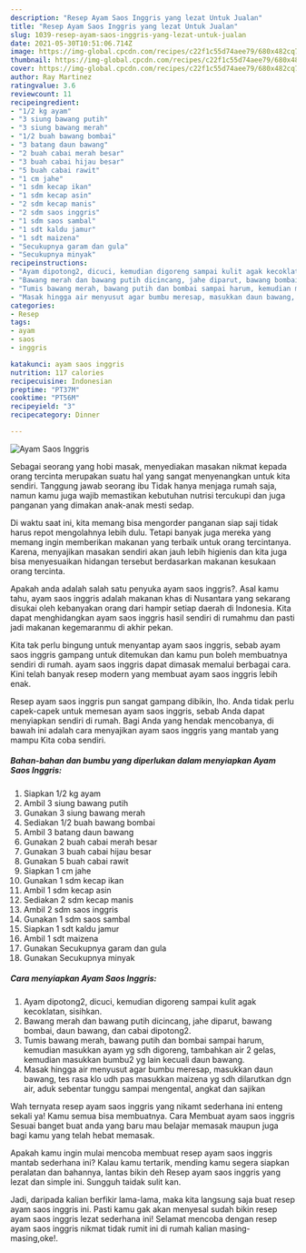 ```yaml
---
description: "Resep Ayam Saos Inggris yang lezat Untuk Jualan"
title: "Resep Ayam Saos Inggris yang lezat Untuk Jualan"
slug: 1039-resep-ayam-saos-inggris-yang-lezat-untuk-jualan
date: 2021-05-30T10:51:06.714Z
image: https://img-global.cpcdn.com/recipes/c22f1c55d74aee79/680x482cq70/ayam-saos-inggris-foto-resep-utama.jpg
thumbnail: https://img-global.cpcdn.com/recipes/c22f1c55d74aee79/680x482cq70/ayam-saos-inggris-foto-resep-utama.jpg
cover: https://img-global.cpcdn.com/recipes/c22f1c55d74aee79/680x482cq70/ayam-saos-inggris-foto-resep-utama.jpg
author: Ray Martinez
ratingvalue: 3.6
reviewcount: 11
recipeingredient:
- "1/2 kg ayam"
- "3 siung bawang putih"
- "3 siung bawang merah"
- "1/2 buah bawang bombai"
- "3 batang daun bawang"
- "2 buah cabai merah besar"
- "3 buah cabai hijau besar"
- "5 buah cabai rawit"
- "1 cm jahe"
- "1 sdm kecap ikan"
- "1 sdm kecap asin"
- "2 sdm kecap manis"
- "2 sdm saos inggris"
- "1 sdm saos sambal"
- "1 sdt kaldu jamur"
- "1 sdt maizena"
- "Secukupnya garam dan gula"
- "Secukupnya minyak"
recipeinstructions:
- "Ayam dipotong2, dicuci, kemudian digoreng sampai kulit agak kecoklatan, sisihkan."
- "Bawang merah dan bawang putih dicincang, jahe diparut, bawang bombai, daun bawang, dan cabai dipotong2."
- "Tumis bawang merah, bawang putih dan bombai sampai harum, kemudian masukkan ayam yg sdh digoreng, tambahkan air 2 gelas, kemudian masukkan bumbu2 yg lain kecuali daun bawang."
- "Masak hingga air menyusut agar bumbu meresap, masukkan daun bawang, tes rasa klo udh pas masukkan maizena yg sdh dilarutkan dgn air, aduk sebentar tunggu sampai mengental, angkat dan sajikan"
categories:
- Resep
tags:
- ayam
- saos
- inggris

katakunci: ayam saos inggris 
nutrition: 117 calories
recipecuisine: Indonesian
preptime: "PT37M"
cooktime: "PT56M"
recipeyield: "3"
recipecategory: Dinner

---
```



![Ayam Saos Inggris](https://img-global.cpcdn.com/recipes/c22f1c55d74aee79/680x482cq70/ayam-saos-inggris-foto-resep-utama.jpg)

Sebagai seorang yang hobi masak, menyediakan masakan nikmat kepada orang tercinta merupakan suatu hal yang sangat menyenangkan untuk kita sendiri. Tanggung jawab seorang ibu Tidak hanya menjaga rumah saja, namun kamu juga wajib memastikan kebutuhan nutrisi tercukupi dan juga panganan yang dimakan anak-anak mesti sedap.

Di waktu  saat ini, kita memang bisa mengorder panganan siap saji tidak harus repot mengolahnya lebih dulu. Tetapi banyak juga mereka yang memang ingin memberikan makanan yang terbaik untuk orang tercintanya. Karena, menyajikan masakan sendiri akan jauh lebih higienis dan kita juga bisa menyesuaikan hidangan tersebut berdasarkan makanan kesukaan orang tercinta. 



Apakah anda adalah salah satu penyuka ayam saos inggris?. Asal kamu tahu, ayam saos inggris adalah makanan khas di Nusantara yang sekarang disukai oleh kebanyakan orang dari hampir setiap daerah di Indonesia. Kita dapat menghidangkan ayam saos inggris hasil sendiri di rumahmu dan pasti jadi makanan kegemaranmu di akhir pekan.

Kita tak perlu bingung untuk menyantap ayam saos inggris, sebab ayam saos inggris gampang untuk ditemukan dan kamu pun boleh membuatnya sendiri di rumah. ayam saos inggris dapat dimasak memalui berbagai cara. Kini telah banyak resep modern yang membuat ayam saos inggris lebih enak.

Resep ayam saos inggris pun sangat gampang dibikin, lho. Anda tidak perlu capek-capek untuk memesan ayam saos inggris, sebab Anda dapat menyiapkan sendiri di rumah. Bagi Anda yang hendak mencobanya, di bawah ini adalah cara menyajikan ayam saos inggris yang mantab yang mampu Kita coba sendiri.

<!--inarticleads1-->

##### Bahan-bahan dan bumbu yang diperlukan dalam menyiapkan Ayam Saos Inggris:

1. Siapkan 1/2 kg ayam
1. Ambil 3 siung bawang putih
1. Gunakan 3 siung bawang merah
1. Sediakan 1/2 buah bawang bombai
1. Ambil 3 batang daun bawang
1. Gunakan 2 buah cabai merah besar
1. Gunakan 3 buah cabai hijau besar
1. Gunakan 5 buah cabai rawit
1. Siapkan 1 cm jahe
1. Gunakan 1 sdm kecap ikan
1. Ambil 1 sdm kecap asin
1. Sediakan 2 sdm kecap manis
1. Ambil 2 sdm saos inggris
1. Gunakan 1 sdm saos sambal
1. Siapkan 1 sdt kaldu jamur
1. Ambil 1 sdt maizena
1. Gunakan Secukupnya garam dan gula
1. Gunakan Secukupnya minyak




<!--inarticleads2-->

##### Cara menyiapkan Ayam Saos Inggris:

1. Ayam dipotong2, dicuci, kemudian digoreng sampai kulit agak kecoklatan, sisihkan.
1. Bawang merah dan bawang putih dicincang, jahe diparut, bawang bombai, daun bawang, dan cabai dipotong2.
1. Tumis bawang merah, bawang putih dan bombai sampai harum, kemudian masukkan ayam yg sdh digoreng, tambahkan air 2 gelas, kemudian masukkan bumbu2 yg lain kecuali daun bawang.
1. Masak hingga air menyusut agar bumbu meresap, masukkan daun bawang, tes rasa klo udh pas masukkan maizena yg sdh dilarutkan dgn air, aduk sebentar tunggu sampai mengental, angkat dan sajikan




Wah ternyata resep ayam saos inggris yang nikamt sederhana ini enteng sekali ya! Kamu semua bisa membuatnya. Cara Membuat ayam saos inggris Sesuai banget buat anda yang baru mau belajar memasak maupun juga bagi kamu yang telah hebat memasak.

Apakah kamu ingin mulai mencoba membuat resep ayam saos inggris mantab sederhana ini? Kalau kamu tertarik, mending kamu segera siapkan peralatan dan bahannya, lantas bikin deh Resep ayam saos inggris yang lezat dan simple ini. Sungguh taidak sulit kan. 

Jadi, daripada kalian berfikir lama-lama, maka kita langsung saja buat resep ayam saos inggris ini. Pasti kamu gak akan menyesal sudah bikin resep ayam saos inggris lezat sederhana ini! Selamat mencoba dengan resep ayam saos inggris nikmat tidak rumit ini di rumah kalian masing-masing,oke!.

